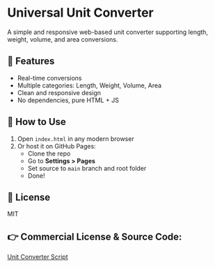 # Universal Unit Converter

A simple and responsive web-based unit converter supporting length, weight, volume, and area conversions.

## 🚀 Features

- Real-time conversions
- Multiple categories: Length, Weight, Volume, Area
- Clean and responsive design
- No dependencies, pure HTML + JS

## 🔧 How to Use

1. Open `index.html` in any modern browser
2. Or host it on GitHub Pages:
   - Clone the repo
   - Go to **Settings > Pages**
   - Set source to `main` branch and root folder
   - Done!

## 📄 License

MIT

##  👉 **Commercial License & Source Code:**  
[Unit Converter Script](https://yoursite.com/full-version)
